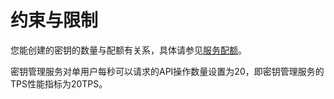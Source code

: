 # 约束与限制<a name="dew_02_0053"></a>

您能创建的密钥的数量与配额有关系，具体请参见[服务配额](https://support.huaweicloud.com/dew_faq/dew_01_0118.html)。

密钥管理服务对单用户每秒可以请求的API操作数量设置为20，即密钥管理服务的TPS性能指标为20TPS。

